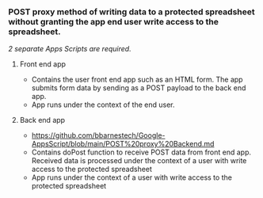 ### POST proxy method of writing data to a protected spreadsheet without granting the app end user write access to the spreadsheet.

*2 separate Apps Scripts are required.*  

1. Front end app
    - Contains the user front end app such as an HTML form.  The app submits form data by sending as a POST payload to the back end app.
    - App runs under the context of the end user.
  
2. Back end app
    - https://github.com/bbarnestech/Google-AppsScript/blob/main/POST%20proxy%20Backend.md
    - Contains doPost function to receive POST data from front end app.  Received data is processed under the context of a user with write access to the protected spreadsheet
    - App runs under the context of a user with write access to the protected spreadsheet


